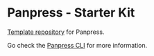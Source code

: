 # Panpress - Starter Kit

[Template repository](https://docs.github.com/en/github/creating-cloning-and-archiving-repositories/creating-a-repository-from-a-template) for Panpress.

Go check the [Panpress CLI](https://github.com/fullwebdev/fullwebdev/tree/master/packages/panpress/cli) for more information.
